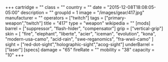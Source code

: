 +++
cartridge = ""
class = ""
country = ""
date = "2015-12-08T18:08:05-05:00"
description = ""
groupId = 1
image = "/images/gear/417.jpg"
manufacturer = ""
operators = ["twitch"]
tags = ["primary-weapon","twitch"]
title = "417"
type = "weapon"
wikipedia = ""
[mods]
  barrel = ["suppressor", "flash-hider", "compensator"]
  grip = ["vertical-grip"]
  skin = [
    "fire",
    "elephant",
    "liberte",
    "acier",
    "iceman",
    "evolution",
    "kona",
    "modern-usa-camo",
    "acid-rain",
    "swe-reganomics",
    "fra-wwii-camo"
  ]
  sight = ["red-dot-sight","holographic-sight","acog-sight"]
  underBarrel = ["laser"]
[specs]
  damage = "65"
  fireRate = ""
  mobility = "38"
  capacity = "10"
+++

